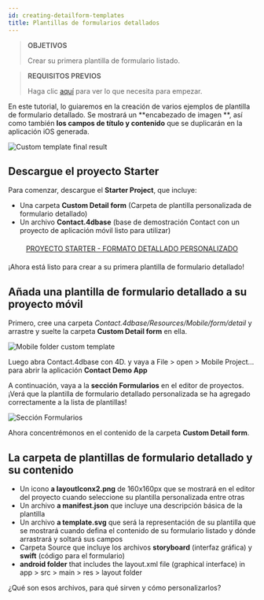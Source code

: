 ```yaml
---
id: creating-detailform-templates
title: Plantillas de formularios detallados
---
```


> **OBJETIVOS**
> 
> Crear su primera plantilla de formulario listado.

> **REQUISITOS PREVIOS**
> 
> Haga clic [aquí](prerequisites.html) para ver lo que necesita para empezar.

En este tutorial, lo guiaremos en la creación de varios ejemplos de plantilla de formulario detallado. Se mostrará un **encabezado de imagen **, así como también **los campos de título y contenido** que se duplicarán en la aplicación iOS generada.

![Custom template final result](assets/en/custom-detailform/custom-template-final-result.png)

## Descargue el proyecto Starter

Para comenzar, descargue el **Starter Project**, que incluye:

* Una carpeta **Custom Detail form** (Carpeta de plantilla personalizada de formulario detallado)
* Un archivo **Contact.4dbase** (base de demostración Contact con un proyecto de aplicación móvil listo para utilizar)

<div markdown="1" style="text-align: center; margin-top: 20px; margin-bottom: 20px">
<a class="button"
href="https://github.com/4d-go-mobile/tutorial-CustomDetailFormStarter/releases/latest/download/tutorial-CustomDetailFormStarter.zip">PROYECTO STARTER - FORMATO DETALLADO PERSONALIZADO</a>
</div>

¡Ahora está listo para crear a su primera plantilla de formulario detallado!

## Añada una plantilla de formulario detallado a su proyecto móvil

Primero, cree una carpeta *Contact.4dbase/Resources/Mobile/form/detail* y arrastre y suelte la carpeta **Custom Detail form** en ella.

![Mobile folder custom template](assets/en/custom-detailform/mobile-folder-custom-template.png)

Luego abra Contact.4dbase con 4D. y vaya a File > open > Mobile Project... para abrir la aplicación **Contact Demo App**

A continuación, vaya a la **sección Formularios** en el editor de proyectos. ¡Verá que la plantilla de formulario detallado personalizada se ha agregado correctamente a la lista de plantillas!

![Sección Formularios](assets/en/custom-detailform/custom-detailform-template.png)

Ahora concentrémonos en el contenido de la carpeta **Custom Detail form**.

## La carpeta de plantillas de formulario detallado y su contenido

* Un icono **a layoutIconx2.png** de 160x160px que se mostrará en el editor del proyecto cuando seleccione su plantilla personalizada entre otras
* Un archivo **a manifest.json** que incluye una descripción básica de la plantilla
* Un archivo **a template.svg** que será la representación de su plantilla que se mostrará cuando defina el contenido de su formulario listado y dónde arrastrará y soltará sus campos
* Carpeta Source que incluye los archivos **storyboard** (interfaz gráfica) y **swift** (código para el formulario)
* **android folder** that includes the layout.xml file (graphical interface) in app > src > main > res > layout folder

¿Qué son esos archivos, para qué sirven y cómo personalizarlos?
